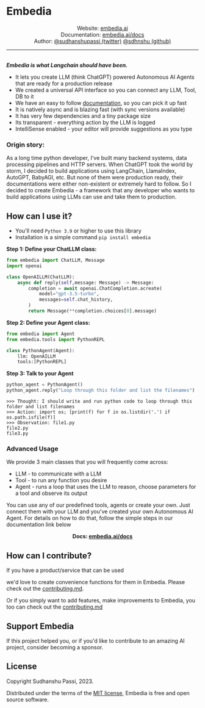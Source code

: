 # Embedia
<center> Website: <a href='https://embedia.ai'>embedia.ai</a> </center>
<center> Documentation: <a href='https://embedia.ai/docs'>embedia.ai/docs</a> </center>
<center> Author: <a href='https://twitter.com/Sudhanshupassi'>@sudhanshupassi (twitter)</a> <a href='https://twitter.com/Sudhanshupassi'>@sdhnshu (github)</a> </center>

---
<br>
<i><b>Embedia is what Langchain should have been.</b></i>

- It lets you create LLM (think ChatGPT) powered Autonomous AI Agents that are ready for a production release
- We created a universal API interface so you can connect any LLM, Tool, DB to it
- We have an easy to follow [documentation](https://embedia.ai/docs), so you can pick it up fast
- It is natively async and is blazing fast (with sync versions available)
- It has very few dependencies and a tiny package size
- Its transparent - everything action by the LLM is logged
- IntelliSense enabled - your editor will provide suggestions as you type

### Origin story:
As a long time python developer, I've built many backend systems, data processing pipelines and HTTP servers. When ChatGPT took the world by storm, I decided to build applications using LangChain, LlamaIndex, AutoGPT, BabyAGI, etc. But none of them were production ready, their documentations were either non-existent or extremely hard to follow. So I decided to create Embedia - a framework that any developer who wants to build applications using LLMs can use and take them to production.

## How can I use it?
- You'll need `Python 3.9` or higher to use this library
- Installation is a simple command `pip install embedia`

<b>Step 1: Define your ChatLLM class:</b>

```python
from embedia import ChatLLM, Message
import openai

class OpenAILLM(ChatLLM):
    async def reply(self,message: Message) -> Message:
        completion = await openai.ChatCompletion.acreate(
            model="gpt-3.5-turbo",
            messages=self.chat_history,
        )
        return Message(**completion.choices[0].message)

```

<b>Step 2: Define your Agent class:</b>

```python
from embedia import Agent
from embedia.tools import PythonREPL

class PythonAgent(Agent):
    llm: OpenAILLM
    tools:[PythonREPL]
```
<b>Step 3: Talk to your Agent</b>

```python
python_agent = PythonAgent()
python_agent.reply("Loop through this folder and list the filenames")
```

```text
>>> Thought: I should write and run python code to loop through this folder and list filenames
>>> Action: import os; [print(f) for f in os.listdir('.') if os.path.isfile(f)]
>>> Observation: file1.py
file2.py
file3.py
```

### Advanced Usage

We provide 3 main classes that you will frequently come across:
- LLM - to communicate with a LLM
- Tool - to run any function you desire
- Agent - runs a loop that uses the LLM to reason, choose parameters for a tool and observe its output

You can use any of our predefined tools, agents or create your own. Just connect them with your LLM and you've created your own Autonomous AI Agent. For details on how to do that, follow the simple steps in our documentation link below

<b><center> Docs: <a href='https://embedia.ai/docs'>embedia.ai/docs</a> </center></b>


## How can I contribute?
If you have a product/service that can be used

we'd love to create convenience functions for them in Embedia. Please check out the [contributing.md](CONTRIBUTING.md).

Or if you simply want to add features, make improvements to Embedia, you too can check out the [contributing.md](CONTRIBUTING.md)

## Support Embedia
If this project helped you, or if you'd like to contribute to an amazing AI project, consider becoming a sponsor.

## License

Copyright Sudhanshu Passi, 2023.

Distributed under the terms of the [MIT license](LICENSE), Embedia is free and open source software.